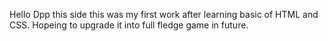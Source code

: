 Hello Dpp this side this was my first work after learning basic of HTML and CSS. Hopeing to upgrade it into full fledge game in future.
